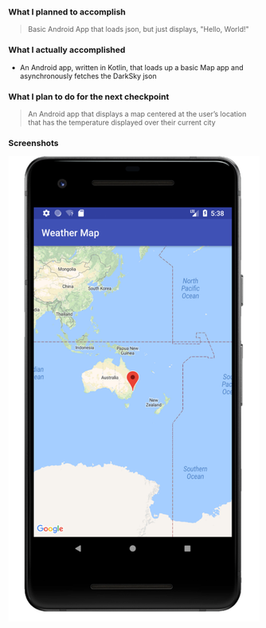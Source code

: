 ### What I planned to accomplish
> Basic Android App that loads json, but just displays, "Hello, World!"

### What I actually accomplished
* An Android app, written in Kotlin, that loads up a basic Map app and asynchronously fetches the DarkSky json

### What I plan to do for the next checkpoint
> An Android app that displays a map centered at the user’s location that has the temperature displayed over their current city

### Screenshots
![](/Androidv1.png)
